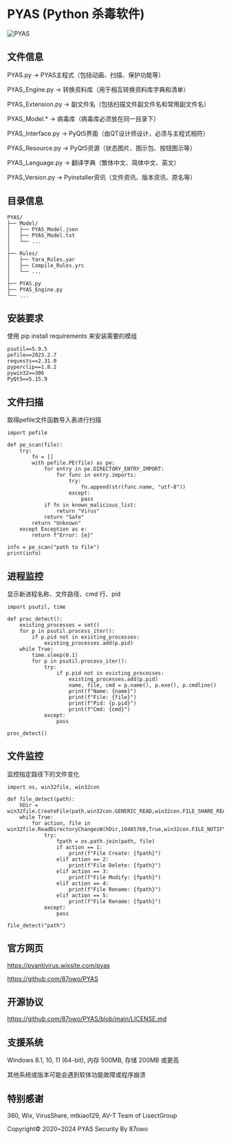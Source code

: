 # PYAS (Python 杀毒软件)

![PYAS](https://github.com/87owo/PYAS/assets/85057800/8136aaca-d388-4321-bedb-abc4fcecfa8b)

## 文件信息

PYAS.py -> PYAS主程式（包括动画、扫描、保护功能等）

PYAS_Engine.py -> 转换资料库（用于相互转换资料库字典和清单）

PYAS_Extension.py -> 副文件名（包括扫描文件副文件名和常用副文件名）

PYAS_Model.* -> 病毒库（病毒库必须放在同一目录下）

PYAS_Interface.py -> PyQt5界面（由QT设计师设计，必须与主程式相符）

PYAS_Resource.py -> PyQt5资源（状态图片、图示包、按钮图示等）

PYAS_Language.py -> 翻译字典（繁体中文、简体中文、英文）

PYAS_Version.py -> Pyinstaller资讯（文件资讯、版本资讯、原名等）

## 目录信息

```
PYAS/
├── Model/
│   ├── PYAS_Model.json
│   ├── PYAS_Model.txt
│   └── ...
│
├── Rules/
│   ├── Yara_Rules.yar
│   ├── Compile_Rules.yrc
│   └── ...
│
├── PYAS.py
├── PYAS_Engine.py
└── ...
```

## 安装要求

使用 pip install requirements 来安装需要的模组

```
psutil==5.9.5
pefile==2023.2.7
requests==2.31.0
pyperclip==1.8.2
pywin32==306
PyQt5==5.15.9
```

## 文件扫描

取得pefile文件函数导入表进行扫描

```
import pefile

def pe_scan(file):
    try:
        fn = []
        with pefile.PE(file) as pe:
            for entry in pe.DIRECTORY_ENTRY_IMPORT:
                for func in entry.imports:
                    try:
                        fn.append(str(func.name, "utf-8"))
                    except:
                        pass
            if fn in known_malicious_list:
                return "Virus"
            return "Safe"
        return "Unknown"
    except Exception as e:
        return f"Error: {e}"

info = pe_scan("path to file")
print(info)
```

## 进程监控

显示新进程名称、文件路径、cmd 行、pid

```
import psutil, time

def proc_detect():
    existing_processes = set()
    for p in psutil.process_iter():
        if p.pid not in existing_processes:
            existing_processes.add(p.pid)
    while True:
        time.sleep(0.1)
        for p in psutil.process_iter():
            try:
                if p.pid not in existing_processes:
                    existing_processes.add(p.pid)
                    name, file, cmd = p.name(), p.exe(), p.cmdline()
                    print(f"Name: {name}")
                    print(f"File: {file}")
                    print(f"Pid: {p.pid}")
                    print(f"Cmd: {cmd}")
            except:
                pass

proc_detect()
```

## 文件监控

监控指定路径下的文件变化

```
import os, win32file, win32con

def file_detect(path):
    hDir = win32file.CreateFile(path,win32con.GENERIC_READ,win32con.FILE_SHARE_READ|win32con.FILE_SHARE_WRITE|win32con.FILE_SHARE_DELETE,None,win32con.OPEN_EXISTING,win32con.FILE_FLAG_BACKUP_SEMANTICS,None)
    while True:
        for action, file in win32file.ReadDirectoryChangesW(hDir,10485760,True,win32con.FILE_NOTIFY_CHANGE_FILE_NAME|win32con.FILE_NOTIFY_CHANGE_DIR_NAME|win32con.FILE_NOTIFY_CHANGE_ATTRIBUTES|win32con.FILE_NOTIFY_CHANGE_SIZE|win32con.FILE_NOTIFY_CHANGE_LAST_WRITE|win32con.FILE_NOTIFY_CHANGE_SECURITY,None,None):
            try:
                fpath = os.path.join(path, file)
                if action == 1:
                    print(f"File Create: {fpath}")
                elif action == 2:
                    print(f"File Delete: {fpath}")
                elif action == 3:
                    print(f"File Modify: {fpath}")
                elif action == 4:
                    print(f"File Rename: {fpath}")
                elif action == 5:
                    print(f"File Rename: {fpath}")
            except:
                pass

file_detect("path")
```

## 官方网页

https://pyantivirus.wixsite.com/pyas

https://github.com/87owo/PYAS

## 开源协议

https://github.com/87owo/PYAS/blob/main/LICENSE.md

## 支援系统

Windows 8.1, 10, 11 (64-bit), 内存 500MB, 存储 200MB 或更高

其他系统或版本可能会遇到软体功能故障或程序崩溃

## 特别感谢

360, Wix, VirusShare, mtkiao129, AV-T Team of LisectGroup

Copyright© 2020~2024 PYAS Security By 87owo
